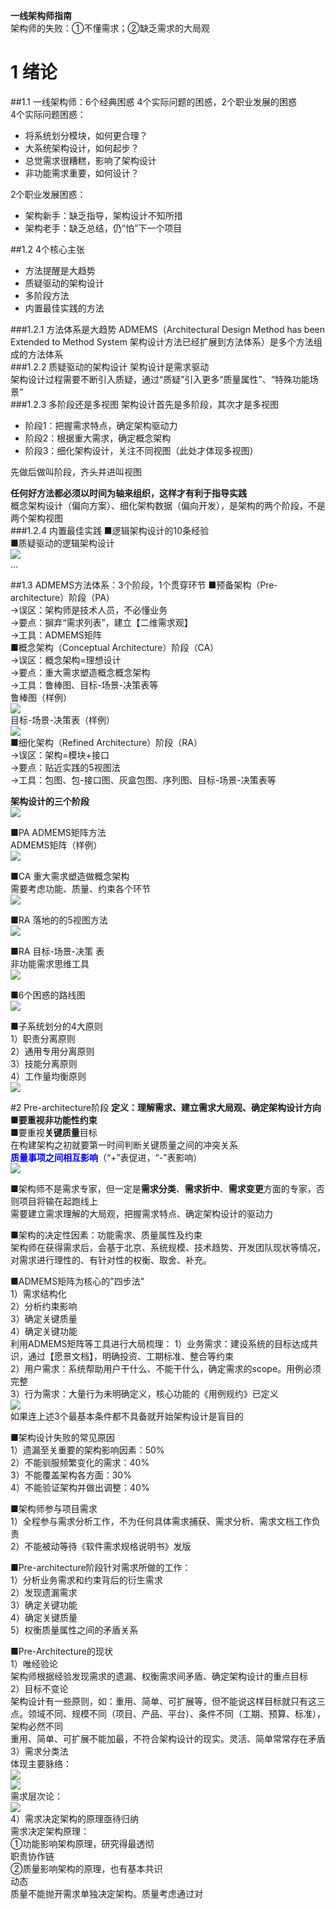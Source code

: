 **一线架构师指南**  
架构师的失败：①不懂需求；②缺乏需求的大局观  
# 1 绪论
##1.1 一线架构师：6个经典困惑
4个实际问题的困惑，2个职业发展的困惑  
4个实际问题困惑：  

- 将系统划分模块，如何更合理？  
- 大系统架构设计，如何起步？  
- 总觉需求很糟糕，影响了架构设计  
- 非功能需求重要，如何设计？

2个职业发展困惑：  

- 架构新手：缺乏指导，架构设计不知所措  
- 架构老手：缺乏总结，仍“怕”下一个项目  

##1.2 4个核心主张  

- 方法提醒是大趋势  
- 质疑驱动的架构设计  
- 多阶段方法  
- 内置最佳实践的方法  

###1.2.1 方法体系是大趋势
ADMEMS（Architectural Design Method has been Extended to Method System 架构设计方法已经扩展到方法体系）是多个方法组成的方法体系  
###1.2.2 质疑驱动的架构设计
架构设计是需求驱动  
架构设计过程需要不断引入质疑，通过“质疑”引入更多“质量属性”、“特殊功能场景”  
###1.2.3 多阶段还是多视图 
架构设计首先是多阶段，其次才是多视图  

- 阶段1：把握需求特点，确定架构驱动力  
- 阶段2：根据重大需求，确定概念架构  
- 阶段3：细化架构设计，关注不同视图（此处才体现多视图）  

先做后做叫阶段，齐头并进叫视图  

**任何好方法都必须以时间为轴来组织，这样才有利于指导实践**  
概念架构设计（偏向方案）、细化架构数据（偏向开发），是架构的两个阶段，不是两个架构视图  
###1.2.4 内置最佳实践
■逻辑架构设计的10条经验  
■质疑驱动的逻辑架构设计  
![](./img/1.png)  
...  

##1.3 ADMEMS方法体系：3个阶段，1个贯穿环节
■预备架构（Pre-architecture）阶段（PA）  
→误区：架构师是技术人员，不必懂业务  
→要点：摒弃“需求列表”，建立【二维需求观】  
→工具：ADMEMS矩阵  
■概念架构（Conceptual Architecture）阶段（CA）  
→误区：概念架构=理想设计  
→要点：重大需求塑造概念概念架构  
→工具：鲁棒图、目标-场景-决策表等  
鲁棒图（样例）  
![](./img/2.png)  
目标-场景-决策表（样例）  
![](./img/3.png)  
■细化架构（Refined Architecture）阶段（RA）  
→误区：架构=模块+接口  
→要点：贴近实践的5视图法  
→工具：包图、包-接口图、灰盒包图、序列图、目标-场景-决策表等  

**架构设计的三个阶段**  
![](./img/4.png)  

■PA ADMEMS矩阵方法  
ADMEMS矩阵（样例）  
![](./img/5.png)  

■CA 重大需求塑造做概念架构  
需要考虑功能、质量、约束各个环节  
![](./img/6.png)  

■RA 落地的的5视图方法  
![](./img/7.png)  

■RA 目标-场景-决策 表  
非功能需求思维工具  
![](./img/8.png)  

■6个困惑的路线图  
![](./img/9.png)  

■子系统划分的4大原则  
1）职责分离原则  
2）通用专用分离原则  
3）技能分离原则  
4）工作量均衡原则  
![](./img/10.png)  

#2 Pre-architecture阶段
**定义：**理解需求、建立需求大局观、确定架构设计方向  
■要重视非功能性**约束**  
■要重视**关键质量**目标  
在构建架构之初就要第一时间判断关键质量之间的冲突关系  
<font color="blue">**质量事项之间相互影响**</font>（“+”表促进，“-”表影响）  
![](./img/11.png)  

■架构师不是需求专家，但一定是**需求分类**、**需求折中**、**需求变更**方面的专家，否则项目将输在起跑线上  
需要建立需求理解的大局观，把握需求特点、确定架构设计的驱动力  

■架构的决定性因素：功能需求、质量属性及约束  
架构师在获得需求后，会基于北京、系统规模、技术趋势、开发团队现状等情况，对需求进行理性的、有针对性的权衡、取舍、补充。  

■ADMEMS矩阵为核心的"四步法"  
1）需求结构化  
2）分析约束影响  
3）确定关键质量  
4）确定关键功能  
利用ADMEMS矩阵等工具进行大局梳理：
1）业务需求：建设系统的目标达成共识，通过【愿景文档】，明确投资、工期标准、整合等约束  
2）用户需求：系统帮助用户干什么、不能干什么，确定需求的scope。用例必须完整  
3）行为需求：大量行为未明确定义，核心功能的《用例规约》已定义  
![](./img/12.png)  
如果连上述3个最基本条件都不具备就开始架构设计是盲目的  

■架构设计失败的常见原因  
1）遗漏至关重要的架构影响因素：50%  
2）不能驯服频繁变化的需求：40%  
3）不能覆盖架构各方面：30%  
4）不能验证架构并做出调整：40%  

■架构师参与项目需求  
1）全程参与需求分析工作，不为任何具体需求捕获、需求分析、需求文档工作负责  
2）不能被动等待《软件需求规格说明书》发版  

■Pre-architecture阶段针对需求所做的工作：  
1）分析业务需求和约束背后的衍生需求  
2）发现遗漏需求  
3）确定关键功能  
4）确定关键质量  
5）权衡质量属性之间的矛盾关系  

■Pre-Architecture的现状  
1）唯经验论  
架构师根据经验发现需求的遗漏、权衡需求间矛盾、确定架构设计的重点目标  
2）目标不变论  
架构设计有一些原则，如：重用、简单、可扩展等，但不能说这样目标就只有这三点。领域不同、规模不同（项目、产品、平台）、条件不同（工期、预算、标准），架构必然不同  
重用、简单、可扩展不能加最，不符合架构设计的现实。灵活、简单常常存在矛盾  
3）需求分类法  
体现主要脉络：  
![](./img/13.png)  
![](./img.14.png)  
需求层次论：  
![](./img/15.png)  
4）需求决定架构的原理亟待归纳  
需求决定架构原理：  
①功能影响架构原理，研究得最透彻  
职责协作链  
②质量影响架构的原理，也有基本共识  
动态  
质量不能抛开需求单独决定架构。质量考虑通过对







 
